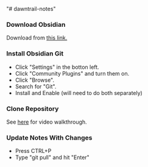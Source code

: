 "# dawntrail-notes" 
### Download Obsidian
Download from [this link.](https://obsidian.md) 
### Install Obsidian Git
- Click "Settings" in the botton left.
- Click "Community Plugins" and turn them on.
- Click "Browse".
- Search for "Git".
- Install and Enable (will need to do both separately)
### Clone Repository
See [here](https://forum.obsidian.md/t/the-easiest-way-to-setup-obsidian-git-to-backup-notes/51429) for video walkthrough.

### Update Notes With Changes
- Press CTRL+P
- Type "git pull" and hit "Enter"